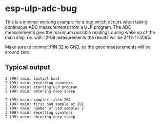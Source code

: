 # esp-ulp-adc-bug

This is a minimal working example for a bug which occurs when taking continuous ADC measurements from a ULP program. The ADC measurements give the maximum possible readings during wake up of the main chip, i.e. with 12-bit measurements the results will be 2^12-1=4095.

Make sure to connect PIN 32 to GND, so the good measurements will be around zero.

## Typical output

```
I (99) main: initial boot
I (99) main: resetting counters
I (99) main: starting ULP program
I (99) main: entering deep sleep

I (99) main: samples taken 204
I (99) main: first bad sample at 201
I (99) main: number of bad samples 2
I (99) main: resetting counters
I (99) main: entering deep sleep
```
